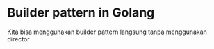 # Builder pattern in Golang

Kita bisa menggunakan builder pattern langsung tanpa menggunakan director